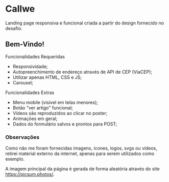 # Callwe
Landing page responsiva e funcional criada a partir do design fornecido no desafio.

## Bem-Vindo!

Funcionalidades Requeridas
- Responsividade;
- Autopreenchimento de endereço através de API de CEP (ViaCEP);
- Utilizar apenas HTML, CSS e JS;
- Carousel;

Funcionalidades Extras
- Menu mobile (visível em telas menores);
- Botão "ver artigo" funcional;
- Vídeos são reproduzidos ao clicar no poster;
- Animações em geral;
- Dados do formulário salvos e prontos para POST;

### Observações
Como não me foram fornecidas imagens, icones, logos, svgs ou vídeos, retirei material externo da internet, apenas para serem utilizados como exemplo.

A imagem principal da página é gerada de forma aleatória através do site https://picsum.photos/.
